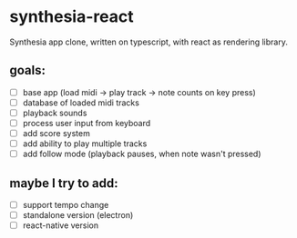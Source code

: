 # synthesia-react

Synthesia app clone, written on typescript, with react as rendering library.

## goals:
- [ ] base app (load midi -> play track -> note counts on key press)
- [ ] database of loaded midi tracks
- [ ] playback sounds
- [ ] process user input from keyboard
- [ ] add score system
- [ ] add ability to play multiple tracks
- [ ] add follow mode (playback pauses, when note wasn't pressed)

## maybe I try to add:
- [ ] support tempo change
- [ ] standalone version (electron)
- [ ] react-native version

